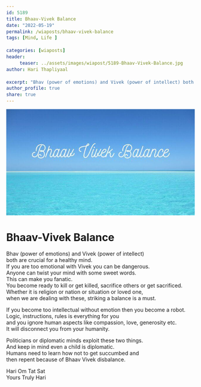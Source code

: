 ```yaml
---
id: 5189 
title: Bhaav-Vivek Balance
date: "2022-05-19"
permalink: /wiaposts/bhaav-vivek-balance
tags: [Mind, Life ]    

categories: [wiaposts] 
header:
     teaser: ../assets/images/wiapost/5189-Bhaav-Vivek-Balance.jpg
author: Hari Thapliyaal 

excerpt: "Bhav (power of emotions) and Vivek (power of intellect) both are crucial for a healthy mind. If you are too emotional with Vivek you can be dangerous. Anyone can twist your mind with some sweet words. This can make you"
author_profile: true 
share: true 
---
```

![Bhaav-Vivek Balance](../assets/images/wiapost/5189-Bhaav-Vivek-Balance.jpg)    
   
# Bhaav-Vivek Balance   
          
Bhav (power of emotions) and Vivek (power of intellect)     
both are crucial for a healthy mind.     
If you are too emotional with Vivek you can be dangerous.     
Anyone can twist your mind with some sweet words.     
This can make you fanatic.     
You become ready to kill or get killed, sacrifice others or get sacrificed.     
Whether it is religion or nation or situation or loved one,    
when we are dealing with these, striking a balance is a must.     
    
If you become too intellectual without emotion then you become a robot.     
Logic, instructions, rules is everything for you     
and you ignore human aspects like compassion, love, generosity etc.     
It will disconnect you from your humanity.    
     
Politicians or diplomatic minds exploit these two things.     
And keep in mind even a child is diplomatic.     
Humans need to learn how not to get succumbed and     
then repent because of Bhaav Vivek disbalance.     
    
Hari Om Tat Sat     
Yours Truly Hari    
